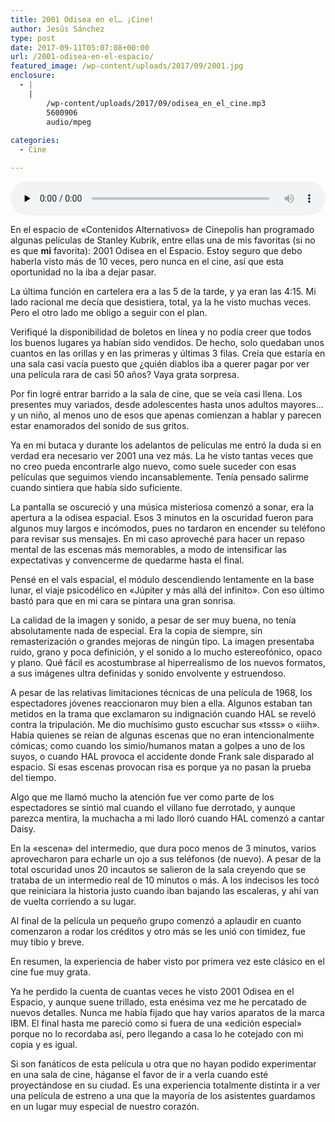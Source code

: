 ```yaml
---
title: 2001 Odisea en el… ¡Cine!
author: Jesús Sánchez
type: post
date: 2017-09-11T05:07:08+00:00
url: /2001-odisea-en-el-espacio/
featured_image: /wp-content/uploads/2017/09/2001.jpg
enclosure:
  - |
    |
        /wp-content/uploads/2017/09/odisea_en_el_cine.mp3
        5600906
        audio/mpeg
        
categories:
  - Cine

---
```

<audio class="wp-audio-shortcode" id="audio-447-2" preload="none" style="width: 100%;" controls="controls"><source type="audio/mpeg" src="/wp-content/uploads/2017/09/odisea\_en\_el\_cine.mp3?\_=2" />[/wp-content/uploads/2017/09/odisea\_en\_el_cine.mp3][1]</audio>

En el espacio de «Contenidos Alternativos» de Cinepolis han programado algunas películas de Stanley Kubrik, entre ellas una de mis favoritas (si no es que **mi** favorita): 2001 Odisea en el Espacio. Estoy seguro que debo haberla visto más de 10 veces, pero nunca en el cine, así que esta oportunidad no la iba a dejar pasar.

La última función en cartelera era a las 5 de la tarde, y ya eran las 4:15. Mi lado racional me decía que desistiera, total, ya la he visto muchas veces. Pero el otro lado me obligo a seguir con el plan.

Verifiqué la disponibilidad de boletos en línea y no podía creer que todos los buenos lugares ya habían sido vendidos. De hecho, solo quedaban unos cuantos en las orillas y en las primeras y últimas 3 filas. Creía que estaría en una sala casi vacía puesto que ¿quién diablos iba a querer pagar por ver una película rara de casi 50 años? Vaya grata sorpresa.

Por fin logré entrar barrido a la sala de cine, que se veía casi llena. Los presentes muy variados, desde adolescentes hasta unos adultos mayores… y un niño, al menos uno de esos que apenas comienzan a hablar y parecen estar enamorados del sonido de sus gritos.

Ya en mi butaca y durante los adelantos de películas me entró la duda si en verdad era necesario ver 2001 una vez más. La he visto tantas veces que no creo pueda encontrarle algo nuevo, como suele suceder con esas películas que seguimos viendo incansablemente. Tenía pensado salirme cuando sintiera que había sido suficiente.

La pantalla se oscureció y una música misteriosa comenzó a sonar, era la apertura a la odisea espacial. Esos 3 minutos en la oscuridad fueron para algunos muy largos e incómodos, pues no tardaron en encender su teléfono para revisar sus mensajes. En mi caso aproveché para hacer un repaso mental de las escenas más memorables, a modo de intensificar las expectativas y convencerme de quedarme hasta el final.

Pensé en el vals espacial, el módulo descendiendo lentamente en la base lunar, el viaje psicodélico en «Júpiter y más allá del infinito». Con eso último bastó para que en mi cara se pintara una gran sonrisa.

La calidad de la imagen y sonido, a pesar de ser muy buena, no tenía absolutamente nada de especial. Era la copia de siempre, sin remasterización o grandes mejoras de ningún tipo. La imagen presentaba ruido, grano y poca definición, y el sonido a lo mucho estereofónico, opaco y plano. Qué fácil es acostumbrase al hiperrealismo de los nuevos formatos, a sus imágenes ultra definidas y sonido envolvente y estruendoso.

A pesar de las relativas limitaciones técnicas de una película de 1968, los espectadores jóvenes reaccionaron muy bien a ella. Algunos estaban tan metidos en la trama que exclamaron su indignación cuando HAL se reveló contra la tripulación. Me dio muchísimo gusto escuchar sus «tsss» o «iiih». Había quienes se reían de algunas escenas que no eran intencionalmente cómicas; como cuando los simio/humanos matan a golpes a uno de los suyos, o cuando HAL provoca el accidente donde Frank sale disparado al espacio. Si esas escenas provocan risa es porque ya no pasan la prueba del tiempo.

Algo que me llamó mucho la atención fue ver como parte de los espectadores se sintió mal cuando el villano fue derrotado, y aunque parezca mentira, la muchacha a mi lado lloró cuando HAL comenzó a cantar Daisy.

En la «escena» del intermedio, que dura poco menos de 3 minutos, varios aprovecharon para echarle un ojo a sus teléfonos (de nuevo). A pesar de la total oscuridad unos 20 incautos se salieron de la sala creyendo que se trataba de un intermedio real de 10 minutos o más. A los indecisos les tocó que reiniciara la historia justo cuando iban bajando las escaleras, y ahí van de vuelta corriendo a su lugar.

Al final de la película un pequeño grupo comenzó a aplaudir en cuanto comenzaron a rodar los créditos y otro más se les unió con timidez, fue muy tibio y breve.

En resumen, la experiencia de haber visto por primera vez este clásico en el cine fue muy grata.

Ya he perdido la cuenta de cuantas veces he visto 2001 Odisea en el Espacio, y aunque suene trillado, esta enésima vez me he percatado de nuevos detalles. Nunca me había fijado que hay varios aparatos de la marca IBM. El final hasta me pareció como si fuera de una «edición especial» porque no lo recordaba así, pero llegando a casa lo he cotejado con mi copia y es igual.

Si son fanáticos de esta película u otra que no hayan podido experimentar en una sala de cine, háganse el favor de ir a verla cuando esté proyectándose en su ciudad. Es una experiencia totalmente distinta ir a ver una película de estreno a una que la mayoría de los asistentes guardamos en un lugar muy especial de nuestro corazón.

 [1]: /wp-content/uploads/2017/09/odisea_en_el_cine.mp3